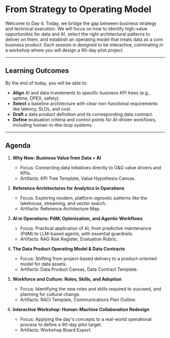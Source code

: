 # From Strategy to Operating Model

Welcome to Day 4. Today, we bridge the gap between business strategy and technical execution. We will focus on how to identify high-value opportunities for data and AI, select the right architectural patterns to deliver on them, and establish an operating model that treats data as a core business product. Each session is designed to be interactive, culminating in a workshop where you will design a 90-day pilot project.

---

## Learning Outcomes

By the end of today, you will be able to:

- **Align** AI and data investments to specific business KPI trees (e.g., uptime, OPEX, safety).
- **Select** a baseline architecture with clear non-functional requirements like latency, SLOs, and cost.
- **Draft** a data product definition and its corresponding data contract.
- **Define** evaluation criteria and control points for AI-driven workflows, including human-in-the-loop systems.

---

## Agenda

1.  **Why Now: Business Value from Data + AI**
    - Focus: Connecting data initiatives directly to O&G value drivers and KPIs.
    - Artifacts: KPI Tree Template, Value Hypothesis Canvas.

2.  **Reference Architectures for Analytics in Operations**
    - Focus: Exploring modern, platform-agnostic patterns like the lakehouse, streaming, and vector search.
    - Artifacts: Reference Architecture Map.

3.  **AI in Operations: PdM, Optimization, and Agentic Workflows**
    - Focus: Practical application of AI, from predictive maintenance (PdM) to LLM-based agents, with essential guardrails.
    - Artifacts: RAG Risk Register, Evaluation Rubric.

4.  **The Data Product Operating Model & Data Contracts**
    - Focus: Shifting from project-based delivery to a product-oriented model for data assets.
    - Artifacts: Data Product Canvas, Data Contract Template.

5.  **Workforce and Culture: Roles, Skills, and Adoption**
    - Focus: Identifying the new roles and skills required to succeed, and planning for cultural change.
    - Artifacts: RACI Template, Communications Plan Outline.

6.  **Interactive Workshop: Human-Machine Collaboration Redesign**
    - Focus: Applying the day's concepts to a real-world operational process to define a 90-day pilot target.
    - Artifacts: Workshop Board Export.